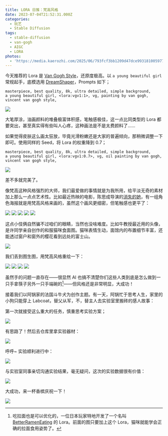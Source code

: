```yaml
---
title: LORA 日推：梵高风格
date: 2023-07-04T21:52:31.000Z
categories:
  - 玩艺
  - Stable Diffusion
tags:
  - stable-diffusion
  - van-gogh
  - AIGC
  - LORA
photos:
  - 'https://media.kaerozhi.com/2025/06/793fcf3bb1209d47dce993181005977f.webp'
---
```


今天推荐的 Lora 是 [Van Gogh Style](https://civitai.com/models/100873/van-gogh-style)，还原度极高。以 `a young beautiful girl` 常规起手，底模选用 [DreamShaper](https://civitai.com/models/4384/dreamshaper)，Prompts 如下；

~~~
masterpiece, best quality, 8k, ultra detailed, simple background, 
a young beautiful girl, <lora:vgv1:1>, vg, painting by van gogh, vincent van gogh style,
~~~

![](https://media.kaerozhi.com/2025/06/b0bf2d77d473fe04ce07f7f3b73872c7.webp)

大笔厚涂，油画颜料的堆叠极富体积感，笔触感极佳，这一点比同类型的 Lora 都要突出，甚至真实得有些叫人心疼，这种画法是不是太费颜料了……

<!--more-->

如果觉得皮肤这么画太狂放，毕竟光滑粉嫩还是大家的普遍倾向，那稍微调整一下即可。使用同样的 Seed，将 Lora 的权重降到 0.7；

~~~
masterpiece, best quality, 8k, ultra detailed, simple background, 
a young beautiful girl, <lora:vgv1:0.7>, vg, oil painting by van gogh, vincent van gogh style,
~~~

![](https://media.kaerozhi.com/2025/06/ea7fd68bd62979f254e3803b0d4f8f36.webp)

差不多就完美了。

像梵高这种风格强烈的大师，我们最爱做的事情就是为我所用，给平淡无奇的素材加上那么一点点艺术性。比如最近热映的电影，陈思成导演的[消失的她](https://movie.douban.com/subject/35660795/)，有一组角色海报就是用梵高风格来画的，虽然这个画风更细密，但笔触感也更平了：

<div class="justified-gallery">

![](https://media.kaerozhi.com/2025/06/0165ec58f1d5a004306bad6e7d399fdf.webp)
![](https://media.kaerozhi.com/2025/06/d3cda3236d4c1f733c1198991ef6cb50.webp)
![](https://media.kaerozhi.com/2025/06/72b567c298d9fa4f8567f97c0cb4ae5b.webp)
![](https://media.kaerozhi.com/2025/06/cf699d3dbf0ce15b2adb6dc8e40f136a.webp)
![](https://media.kaerozhi.com/2025/06/23990b2988739227e2132a2d56969182.webp)

</div>

这点小伎俩自然骗不过咱们的眼睛，当然也没啥难度。比如牛教授最近用的头像，是许同学亲自创作的和服猫咪食面图。猫咪表情生动，面馆内的布置细节丰富，还能透过窗户和窗外的樱花看到远处的富士山。

![](https://media.kaerozhi.com/2025/06/cb671b597d7c25adea29edfb6ee81e58.webp)

我们丢到图生图，用梵高风格重绘一下：

<div class="justified-gallery">

![](https://media.kaerozhi.com/2025/06/6bd61c0baed98e48af8430870ac4d17a.webp)
![](https://media.kaerozhi.com/2025/06/7c1f62aa3b57ee486b79de6d70b6fdd6.webp)
![](https://media.kaerozhi.com/2025/06/18046c5b0ab8ef2899f55431c1b241a4.webp)
![](https://media.kaerozhi.com/2025/06/f1262b39dbeedc450ff03ccc148dcf4c.webp)

</div>

虽然手的问题一直存在——很显然 AI 也搞不清楚你们这些人类到底是怎么做到一只手拿筷子另外一只手端碗的[^1]——但风格还是非常明显，大成功！

[^1]: 吃拉面也是可以优化的，一位日本玩家特地开发了一个名叫 [BetterRamenEating](https://civitai.com/models/22359/betterrameneating) 的 Lora。前面的图只要加上这个 Lora，猫咪就能学会正确的拉面食用姿势了。

接着我们以阿锅家的法国斗牛犬为创作主题。有一天，阿锅忙于思考人生，家里的小狗只能穿上 Labcoat，替父从军，不，替主人去实验室里搬砖的感人故事：

第一次就接受这么重大的任务，慎重思考实验方案；

![](https://media.kaerozhi.com/2025/06/430e7af9e5b02fa5ae0d906346af7296.webp)

有思路了！然后去仓库里拿实验器材：

![](https://media.kaerozhi.com/2025/06/1d2fd1c501481db3efd7ce7c058f8387.webp)

呼呼~ 实验顺利进行中：

![](https://media.kaerozhi.com/2025/06/e41b265087ddae395dd9b79375c07a73.webp)

与实验室同事亲切沟通实验结果，毫无疑问，这次的实验数据很有价值：

![](https://media.kaerozhi.com/2025/06/3883d4da8204cdc12beedff73cb81e4d.webp)

大成功，来一杯香槟庆祝一下！

![](https://media.kaerozhi.com/2025/06/381e0175364d8defca344e53ac3bb98e.webp)
